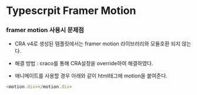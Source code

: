 # Typescrpit Framer Motion

### framer motion 사용시 문제점

- CRA v4로 생성된 템플릿에서는 framer motion 라이브러리와 모듈호환 되지 않는다.
- 해결 방법 : craco를 통해 CRA설정을 override하여 해결하였다.

- 애니메이트를 사용할 경우 아래와 같이 html태그에 motion을 붙여준다.

```js
<motion.div></motion.div>
```
